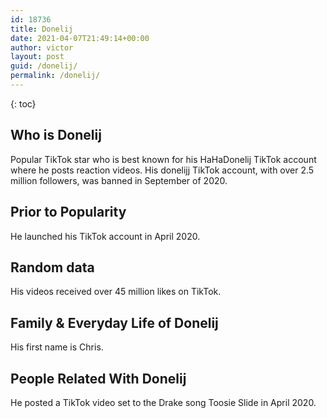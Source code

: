 ```yaml
---
id: 18736
title: Donelij
date: 2021-04-07T21:49:14+00:00
author: victor
layout: post
guid: /donelij/
permalink: /donelij/
---
```



{: toc}


## Who is Donelij



Popular TikTok star who is best known for his HaHaDonelij TikTok account where he posts reaction videos. His donelijj TikTok account, with over 2.5 million followers, was banned in September of 2020.

                
                
                
## Prior to Popularity



He launched his TikTok account in April 2020. 

                
                
                
## Random data



His videos received over 45 million likes on TikTok. 

                
                
                
## Family & Everyday Life of Donelij



His first name is Chris.  

                
                
                
## People Related With Donelij



He posted a TikTok video set to the Drake song Toosie Slide in April 2020. 

                
              
            
          
          
          